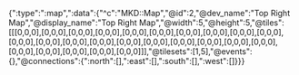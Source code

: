 {":type":":map",":data":{"^c":"MKD::Map","@id":2,"@dev_name":"Top Right Map","@display_name":"Top Right Map","@width":5,"@height":5,"@tiles":[[[0,0,0],[0,0,0],[0,0,0],[0,0,0],[0,0,0],[0,0,0],[0,0,0],[0,0,0],[0,0,0],[0,0,0],[0,0,0],[0,0,0],[0,0,0],[0,0,0],[0,0,0],[0,0,0],[0,0,0],[0,0,0],[0,0,0],[0,0,0],[0,0,0],[0,0,0],[0,0,0],[0,0,0],[0,0,0]]],"@tilesets":[1,5],"@events":{},"@connections":{":north":[],":east":[],":south":[],":west":[]}}}